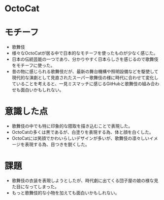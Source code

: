 # OctoCat

# モチーフ
* 歌舞伎
* 様々なOctoCatが居る中で日本的なモチーフを使ったものが少なく感じた。
* 日本の伝統芸能の一つであり、分かりやすく日本らしさを感じるので歌舞伎をモチーフに使った。
* 昔の物に感じられる歌舞伎だが、最新の舞台機構や照明設備などを駆使して現代的な演劇として見直されたスーパー歌舞伎の様に時代に合わせて変化していることを考えると、一見ミスマッチに感じるGitHubと歌舞伎の組み合わせも面白いかもしれない。

# 意識した点
* 歌舞伎の中でも特に印象的な隈取を描き込むことで表現した。
* OctoCatの多くは黒であるが、白塗りを表現する為、体と顔を白くした。
* OctoCatには笑顔でかわいらしいデザインが多いが、歌舞伎の凛々しいイメージを表現する為、目つきを鋭くした。

# 課題
* 歌舞伎の衣装を表現しようとしたが、時代劇に出てくる団子屋の娘の様な見た目になってしまった。
* もっと歌舞伎的な小物を加えても面白いかもしれない。
